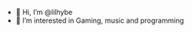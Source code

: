 - 👋 Hi, I’m @lilhybe
- 👀 I’m interested in Gaming, music and programming

<!---
lilhybe/lilhybe is a ✨ special ✨ repository because its `README.md` (this file) appears on your GitHub profile.
You can click the Preview link to take a look at your changes.
--->
